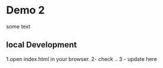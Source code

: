 # Demo 2

some text

## local Development
1.open index.html in your browser.
2- check ..
3 - update here

